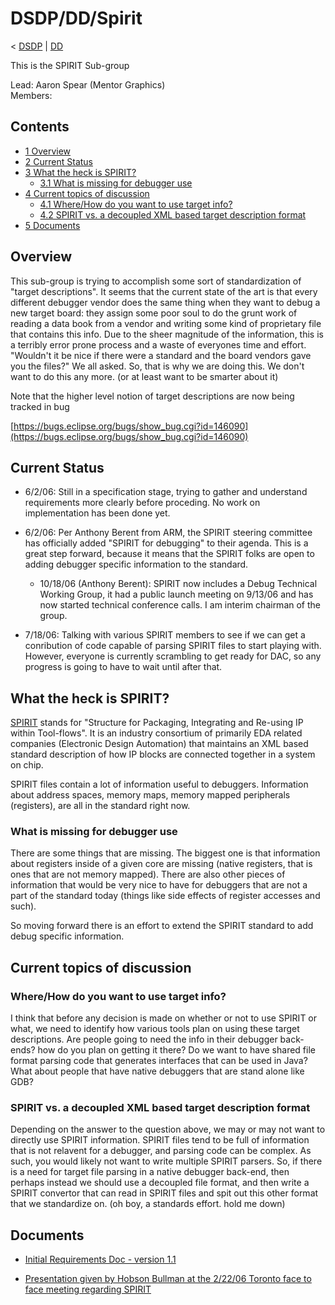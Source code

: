 

DSDP/DD/Spirit
==============

< [DSDP](/DSDP "DSDP")‎ | [DD](/DSDP/DD "DSDP/DD")

This is the SPIRIT Sub-group

Lead: Aaron Spear (Mentor Graphics)  
Members:  

Contents
--------

*   [1 Overview](#Overview)
*   [2 Current Status](#Current-Status)
*   [3 What the heck is SPIRIT?](#What-the-heck-is-SPIRIT.3F)
    *   [3.1 What is missing for debugger use](#What-is-missing-for-debugger-use)
*   [4 Current topics of discussion](#Current-topics-of-discussion)
    *   [4.1 Where/How do you want to use target info?](#Where.2FHow-do-you-want-to-use-target-info.3F)
    *   [4.2 SPIRIT vs. a decoupled XML based target description format](#SPIRIT-vs.-a-decoupled-XML-based-target-description-format)
*   [5 Documents](#Documents)

Overview
--------

This sub-group is trying to accomplish some sort of standardization of "target descriptions". It seems that the current state of the art is that every different debugger vendor does the same thing when they want to debug a new target board: they assign some poor soul to do the grunt work of reading a data book from a vendor and writing some kind of proprietary file that contains this info. Due to the sheer magnitude of the information, this is a terribly error prone process and a waste of everyones time and effort. "Wouldn't it be nice if there were a standard and the board vendors gave you the files?" We all asked. So, that is why we are doing this. We don't want to do this any more. (or at least want to be smarter about it)

Note that the higher level notion of target descriptions are now being tracked in bug

[https://bugs.eclipse.org/bugs/show_bug.cgi?id=146090](https://bugs.eclipse.org/bugs/show_bug.cgi?id=146090)

Current Status
--------------

*   6/2/06: Still in a specification stage, trying to gather and understand requirements more clearly before proceding. No work on implementation has been done yet.

*   6/2/06: Per Anthony Berent from ARM, the SPIRIT steering committee has officially added "SPIRIT for debugging" to their agenda. This is a great step forward, because it means that the SPIRIT folks are open to adding debugger specific information to the standard.
    *   10/18/06 (Anthony Berent): SPIRIT now includes a Debug Technical Working Group, it had a public launch meeting on 9/13/06 and has now started technical conference calls. I am interim chairman of the group.

*   7/18/06: Talking with various SPIRIT members to see if we can get a conribution of code capable of parsing SPIRIT files to start playing with. However, everyone is currently scrambling to get ready for DAC, so any progress is going to have to wait until after that.

What the heck is SPIRIT?
------------------------

[SPIRIT](http://www.spiritconsortium.com) stands for "Structure for Packaging, Integrating and Re-using IP within Tool-flows". It is an industry consortium of primarily EDA related companies (Electronic Design Automation) that maintains an XML based standard description of how IP blocks are connected together in a system on chip.

SPIRIT files contain a lot of information useful to debuggers. Information about address spaces, memory maps, memory mapped peripherals (registers), are all in the standard right now.

### What is missing for debugger use

There are some things that are missing. The biggest one is that information about registers inside of a given core are missing (native registers, that is ones that are not memory mapped). There are also other pieces of information that would be very nice to have for debuggers that are not a part of the standard today (things like side effects of register accesses and such).

So moving forward there is an effort to extend the SPIRIT standard to add debug specific information.

Current topics of discussion
----------------------------

### Where/How do you want to use target info?

I think that before any decision is made on whether or not to use SPIRIT or what, we need to identify how various tools plan on using these target descriptions. Are people going to need the info in their debugger back-ends? how do you plan on getting it there? Do we want to have shared file format parsing code that generates interfaces that can be used in Java? What about people that have native debuggers that are stand alone like GDB?

### SPIRIT vs. a decoupled XML based target description format

Depending on the answer to the question above, we may or may not want to directly use SPIRIT information. SPIRIT files tend to be full of information that is not relavent for a debugger, and parsing code can be complex. As such, you would likely not want to write multiple SPIRIT parsers. So, if there is a need for target file parsing in a native debugger back-end, then perhaps instead we should use a decoupled file format, and then write a SPIRIT convertor that can read in SPIRIT files and spit out this other format that we standardize on. (oh boy, a standards effort. hold me down)

Documents
---------

*   [Initial Requirements Doc - version 1.1](https://www.eclipse.org/downloads/download.php?file=/dsdp/dd/Subgroups/SPIRIT/DSDP_target_definition_requirements_1.1.doc)

*   [Presentation given by Hobson Bullman at the 2/22/06 Toronto face to face meeting regarding SPIRIT](http://ftp.osuosl.org/pub/eclipse/dsdp/dd/2006-2-22_Toronto_DD_SPIRIT_ForDebug.ppt)

